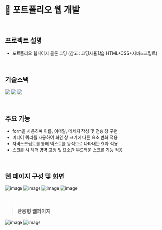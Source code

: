 # 🌱 포트폴리오 웹 개발
<br>

## 프로젝트 설명
- 포트폴리오 웹페이지 클론 코딩
  (참고 : 코딩자율학습 HTML+CSS+자바스크립트)

<br>

## 기술스택
<img src="https://img.shields.io/badge/HTML5-E34F26?style=flat&logo=HTML5&logoColor=white" /> <img src="https://img.shields.io/badge/CSS3-1572B6?style=flat&logo=CSS3&logoColor=white" /> <img src="https://img.shields.io/badge/JavaScript-F7DF1E?style=flat&logo=JavaScript&logoColor=white" />

<br>

## 주요 기능
- form을 사용하여 이름, 이메일, 메세지 작성 및 전송 창 구현
- 미디어 쿼리를 사용하여 화면 창 크기에 따른 요소 변화 적용
- 자바스크립트를 통해 텍스트를 동적으로 나타내는 효과 적용
- 스크롤 시 헤더 영역 고정 및 요소간 부드러운 스크롤 기능 적용

<br>

## 웹 페이지 구성 및 화면
![image](https://github.com/jiho-96/web_project/assets/145963790/abd2bd34-4c5e-4924-836f-d4beb8c2bf90)
![image](https://github.com/jiho-96/web_project/assets/145963790/e5064b69-411a-4826-b3e0-d43023703136)
![image](https://github.com/jiho-96/web_project/assets/145963790/c704052c-8f1f-4dc7-b412-7cc9aeae5cf2)
![image](https://github.com/jiho-96/web_project/assets/145963790/7de3a774-8fbe-4461-b7cc-80e963664747)
 
 <br>
 
> ### 반응형 웹페이지

![image](https://github.com/jiho-96/web_project/assets/145963790/ecfe3670-5492-4bfa-91da-98bd8102525a) ![image](https://github.com/jiho-96/web_project/assets/145963790/3b4672b5-7e35-4edb-88d1-9f310c89370e)


